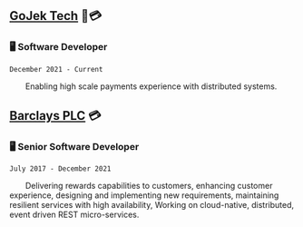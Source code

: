## [GoJek Tech](https://github.com/gojek) 🛵💳
### 🖥️ Software Developer 
`December 2021 - Current`

&emsp;&emsp;Enabling high scale payments experience with distributed systems.

## [Barclays PLC](https://home.barclays/) 💳
### 🖥️ Senior Software Developer 
`July 2017 - December 2021`

&emsp;&emsp;Delivering rewards capabilities to customers, enhancing customer experience, designing and implementing new requirements, maintaining resilient services with high availability, Working on cloud-native, distributed, event driven REST micro-services.
